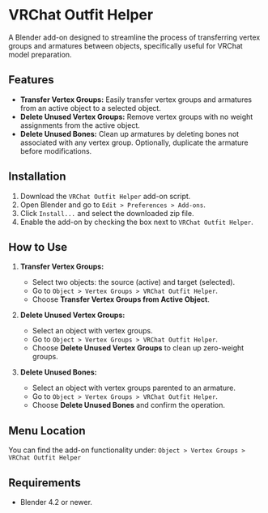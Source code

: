 # VRChat Outfit Helper

A Blender add-on designed to streamline the process of transferring vertex groups and armatures between objects, specifically useful for VRChat model preparation.

## Features

- **Transfer Vertex Groups:** Easily transfer vertex groups and armatures from an active object to a selected object.
- **Delete Unused Vertex Groups:** Remove vertex groups with no weight assignments from the active object.
- **Delete Unused Bones:** Clean up armatures by deleting bones not associated with any vertex group. Optionally, duplicate the armature before modifications.

## Installation

1. Download the `VRChat Outfit Helper` add-on script.
2. Open Blender and go to `Edit > Preferences > Add-ons`.
3. Click `Install...` and select the downloaded zip file.
4. Enable the add-on by checking the box next to `VRChat Outfit Helper`.

## How to Use

1. **Transfer Vertex Groups:**
   - Select two objects: the source (active) and target (selected).
   - Go to `Object > Vertex Groups > VRChat Outfit Helper`.
   - Choose **Transfer Vertex Groups from Active Object**.

2. **Delete Unused Vertex Groups:**
   - Select an object with vertex groups.
   - Go to `Object > Vertex Groups > VRChat Outfit Helper`.
   - Choose **Delete Unused Vertex Groups** to clean up zero-weight groups.

3. **Delete Unused Bones:**
   - Select an object with vertex groups parented to an armature.
   - Go to `Object > Vertex Groups > VRChat Outfit Helper`.
   - Choose **Delete Unused Bones** and confirm the operation.

## Menu Location

You can find the add-on functionality under:
`Object > Vertex Groups > VRChat Outfit Helper`

## Requirements

- Blender 4.2 or newer.
